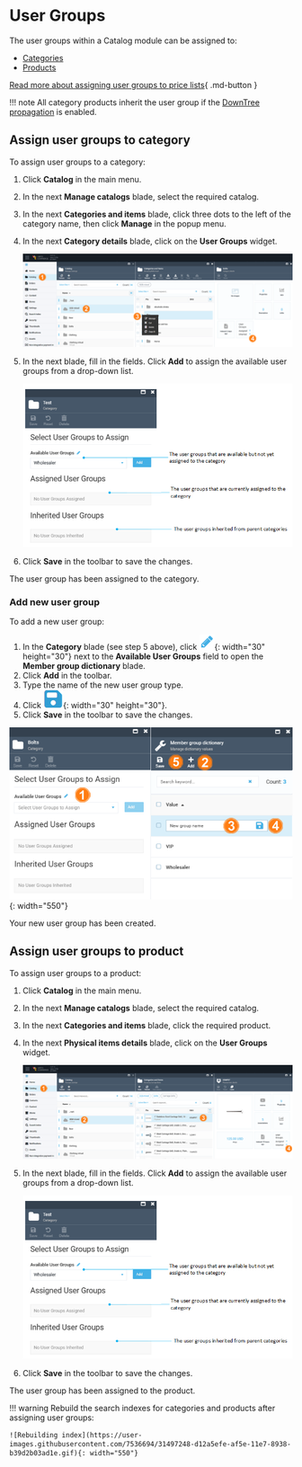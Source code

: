 # User Groups

The user groups within a Catalog module can be assigned to:

* [Categories](user-groups.md#assign-user-groups-to-category) 
* [Products](user-groups.md#assign-user-groups-to-product)

[Read more about assigning user groups to price lists](../pricing/adding-new-assignment.md){ .md-button }

!!! note
	All category products inherit the user group if the [DownTree propagation](settings.md) is enabled.

## Assign user groups to category

To assign user groups to a category:  

1. Click **Catalog** in the main menu.
1. In the next **Manage catalogs** blade, select the required catalog.
1. In the next **Categories and items** blade, click three dots to the left of the category name, then click **Manage** in the popup menu. 
1. In the next **Category details** blade, click on the **User Groups** widget.

	![Path](media/user-groups-path.png)

1. In the next blade, fill in the fields. Click **Add** to assign the available user groups from a drop-down list.

    ![User groups](media/user-groups-widget.png)

1. Click **Save** in the toolbar to save the changes. 

The user group has been assigned to the category.

### Add new user group

To add a new user group:

1. In the **Category** blade (see step 5 above), click ![pencil](media/pencil.png){: width="30" height="30"} next to the **Available User Groups** field to open the **Member group dictionary** blade.
1. Click **Add** in the toolbar.
1. Type the name of the new user group type.
1. Click ![Save](media/save.png){: width="30" height="30"}. 
1. Click **Save** in the toolbar to save the changes.

![Path](media/new-user-group-path.png){: width="550"}

Your new user group has been created.

## Assign user groups to product

To assign user groups to a product:

1. Click **Catalog** in the main menu.
1. In the next **Manage catalogs** blade, select the required catalog.
1. In the next **Categories and items** blade, click the required product.
1. In the next **Physical items details** blade, click on the **User Groups** widget.

	![Path](media/assigning-user-group-to-product.png)

1. In the next blade, fill in the fields. Click **Add** to assign the available user groups from a drop-down list.

    ![User groups](media/user-groups-widget.png)

1. Click **Save** in the toolbar to save the changes. 

The user group has been assigned to the product.


!!! warning
	Rebuild the search indexes for categories and products after assigning user groups:

	![Rebuilding index](https://user-images.githubusercontent.com/7536694/31497248-d12a5efe-af5e-11e7-8938-b39d2b03ad1e.gif){: width="550"}